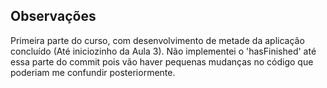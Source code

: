 ## Observações

Primeira parte do curso, com desenvolvimento de metade da aplicação concluído (Até iniciozinho da Aula 3). Não implementei o 'hasFinished' até essa parte do commit pois vão haver pequenas mudanças no código
que poderiam me confundir posteriormente.



